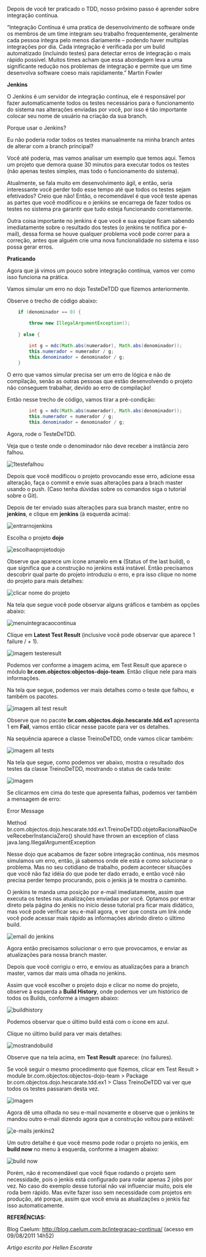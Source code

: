 Depois de você ter praticado o TDD, nosso próximo passo é aprender sobre integração contínua.

“Integração Contínua é uma pratica de desenvolvimento de software onde os membros de um time integram seu trabalho frequentemente, geralmente cada pessoa integra pelo menos diariamente – podendo haver multiplas integrações por dia. Cada integração é verificada por um build automatizado (incluindo testes) para detectar erros de integração o mais rápido possível. Muitos times acham que essa abordagem leva a uma significante redução nos problemas de integração e permite que um time desenvolva software coeso mais rapidamente.” Martin Fowler


**Jenkins**

O Jenkins é um servidor de integração contínua, ele é responsável por fazer automaticamente todos os testes necessários para o funcionamento do sistema nas alterações enviadas por você, por isso é tão importante colocar seu nome de usuário na criação da sua branch. 

Porque usar o Jenkins? 

Eu não poderia rodar todos os testes manualmente na minha branch antes de alterar com a branch principal? 

Você até poderia, mas vamos analisar um exemplo que temos aqui. Temos um projeto que demora quase 30 minutos para executar todos os testes (não apenas testes simples, mas todo o funcionamento do sistema). 

Atualmente, se fala muito em desenvolvimento ágil, e então, seria interessante você perder todo esse tempo até que todos os testes sejam efetivados? Creio que não! Então, o recomendável é que você teste apenas as partes que você modificou e o jenkins se encarrega de fazer todos os testes no sistema pra garantir que tudo esteja funcionando corretamente. 

Outra coisa importante no jenkins é que você e sua equipe ficam sabendo imediatamente sobre o resultado dos testes (o jenkins te notifica por e-mail), dessa forma se houve qualquer problema você pode correr para a correção, antes que alguém crie uma nova funcionalidade no sistema e isso possa gerar erros. 


**Praticando**

Agora que já vimos um pouco sobre integração contínua, vamos ver como isso funciona na prática.

Vamos simular um erro no dojo TesteDeTDD que fizemos anteriormente. 

Observe o trecho de código abaixo:

```java
    if (denominador == 0) {

        throw new IllegalArgumentException();
   
    } else {
    
        int g = mdc(Math.abs(numerador), Math.abs(denominador));
        this.numerador = numerador / g;
        this.denominador = denominador / g;
    }
```

O erro que vamos simular precisa ser um erro de lógica e não de compilação, senão as outras pessoas que estão desenvolvendo o projeto não conseguem trabalhar, devido ao erro de compilação!  

Então nesse trecho de código, vamos tirar a pré-condição: 

```java
        int g = mdc(Math.abs(numerador), Math.abs(denominador));
        this.numerador = numerador / g;
        this.denominador = denominador / g;
```

Agora, rode o TesteDeTDD.

Veja que o teste onde o denominador não deve receber a instância zero falhou. 

![1testefalhou](https://github.com/objectos/objectos-dojo-img/blob/master/integracaocontinua/1integracaocont_testefalhou.png?raw=true)

Depois que você modificou o projeto provocando esse erro, adicione essa alteração, faça o commit e envie suas alterações para a brach master usando o push. (Caso tenha dúvidas sobre os comandos siga o tutorial sobre o Git). 

Depois de ter enviado suas alterações para sua branch master, entre no **jenkins**, e clique em **jenkins** (à esquerda acima):  

![entrarnojenkins](https://github.com/objectos/objectos-dojo-img/blob/master/integracaocontinua/integragracaocontinua3.png?raw=true)

Escolha o projeto **dojo**

![escolhaoprojetodojo](https://github.com/objectos/objectos-dojo-img/blob/master/integracaocontinua/2integracaocontinuajenkis.png?raw=true)

Observe que aparece um ícone amarelo em **s** (Status of the last build), o que significa que a construção no jenkins está instável. Então precisamos descobrir qual parte do projeto introduziu o erro, e pra isso clique no nome do projeto para mais detalhes: 

![clicar nome do projeto](https://github.com/objectos/objectos-dojo-img/blob/master/integracaocontinua/integracaocontinua5.png?raw=true)

Na tela que segue você pode observar alguns gráficos e também as opções abaixo: 

![menuintegracaocontinua](https://github.com/objectos/objectos-dojo-img/blob/master/integracaocontinua/3integracaocontinua.png?raw=true)

Clique em **Latest Test Result** (inclusive você pode observar que aparece 1 failure / + 1). 

![imagem testeresult](https://github.com/objectos/objectos-dojo-img/blob/master/integracaocontinua/4integracaocontinua.png?raw=true)

Podemos ver conforme a imagem acima, em Test Result que aparece o módulo **br.com.objectos:objectos-dojo-team**. Então clique nele para mais informações. 

Na tela que segue, podemos ver mais detalhes como o teste que falhou, e também os pacotes.

![imagem all test result](https://github.com/objectos/objectos-dojo-img/blob/master/integracaocontinua/5integracaocontinua3.png?raw=true)

Observe que no pacote **br.com.objectos.dojo.hescarate.tdd.ex1** apresenta 1 em **Fail**, vamos então clicar nesse pacote para ver os detalhes. 

Na sequência aparece a classe TreinoDeTDD, onde vamos clicar também:  

![imagem all tests](https://github.com/objectos/objectos-dojo-img/blob/master/integracaocontinua/6integracaocontinua.png?raw=true)

Na tela que segue, como podemos ver abaixo, mostra o resultado dos testes da classe TreinoDeTDD, mostrando o status de cada teste: 

![imagem ](https://github.com/objectos/objectos-dojo-img/blob/master/integracaocontinua/7integracaocontinuatestes.png?raw=true)

Se clicarmos em cima do teste que apresenta falhas, podemos ver também a mensagem de erro:

Error Message

Method br.com.objectos.dojo.hescarate.tdd.ex1.TreinoDeTDD.objetoRacionalNaoDeveReceberInstanciaZero() should have thrown an exception of class java.lang.IllegalArgumentException

Nesse dojo que acabamos de fazer sobre integração contínua, nós mesmos simulamos um erro, então, já sabemos onde ele está e como solucionar o problema. Mas no seu cotidiano de trabalho, podem acontecer situações que você não faz idéia do que pode ter dado errado, e então você não precisa perder tempo procurando, pois o jenkis já te mostra o caminho. 

O jenkins te manda uma posição por e-mail imediatamente, assim que executa os testes nas atualizações enviadas por você. Optamos por entrar direto pela página do jenkis no início desse tutorial pra ficar mais didático, mas você pode verificar seu e-mail agora, e ver que consta um link onde você pode acessar mais rápido as informações abrindo direto o último build. 

![email do jenkins](https://github.com/objectos/objectos-dojo-img/blob/master/integracaocontinua/8integracaocontinua.png?raw=true)

Agora então precisamos solucionar o erro que provocamos, e enviar as atualizações para nossa branch master.

Depois que você corrigiu o erro, e enviou as atualizações para a branch master, vamos dar mais uma olhada no jenkins. 

Assim que você escolher o projeto dojo e clicar no nome do projeto, observe à esquerda a **Build History**, onde podemos ver um histórico de todos os Builds, conforme a imagem abaixo: 

![buildhistory](https://github.com/objectos/objectos-dojo-img/blob/master/integracaocontinua/11buildhistory.png?raw=true)

Podemos observar que o último build está com o ícone em azul.

Clique no último build para ver mais detalhes: 

![mostrandobuild](https://github.com/objectos/objectos-dojo-img/blob/master/integracaocontinua/12integracaocontinuabuildhistory.png?raw=true)

Observe que na tela acima, em **Test Result** aparece: (no failures). 

Se você seguir o mesmo procedimento que fizemos, clicar em Test Result > module br.com.objectos:objectos-dojo-team > Package br.com.objectos.dojo.hescarate.tdd.ex1 > Class TreinoDeTDD vai ver que todos os testes passaram desta vez. 

![imagem ](https://github.com/objectos/objectos-dojo-img/blob/master/integracaocontinua/13integracaocontinuatodosostestespassaram.png?raw=true)

Agora dê uma olhada no seu e-mail novamente e observe que o jenkins te mandou outro e-mail dizendo agora que a construção voltou para estável:  

![e-mails jenkins2](https://github.com/objectos/objectos-dojo-img/blob/master/integracaocontinua/14integracaocontinuaemailjenklins.png?raw=true)

Um outro detalhe é que você mesmo pode rodar o projeto no jenkis, em **build now** no menu à esquerda, conforme a imagem abaixo: 

![build now](https://github.com/objectos/objectos-dojo-img/blob/master/integracaocontinua/15integracaocontinuabuildnow.png?raw=true)

Porém, não é recomendável que você fique rodando o projeto sem necessidade, pois o jenkis está configurado para rodar apenas 2 jobs por vez. No caso do exemplo desse tutorial não vai influenciar muito, pois ele roda bem rápido. Mas evite fazer isso sem necessidade com projetos em produção, até porque, assim que você envia as atualizações o jenkis faz isso automaticamente. 
 

**REFERÊNCIAS:**

Blog Caelum: http://blog.caelum.com.br/integracao-continua/ (acesso em 09/08/2011 14h52) 

_Artigo escrito por Hellen Escarate_


